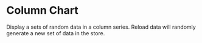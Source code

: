 # Column Chart #

Display a sets of random data in a column series. Reload data will randomly generate a new set of data in the store.
